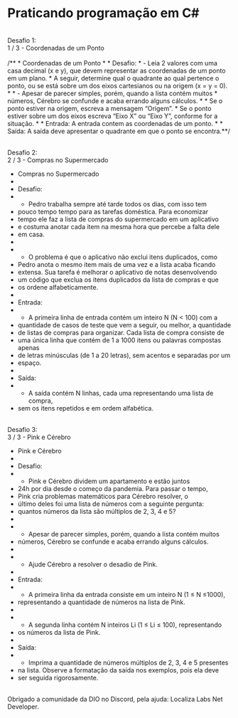 # Praticando programação em C#
<br>
Desafio 1:<br>
1 / 3 - Coordenadas de um Ponto<br><br>
/**
 * Coordenadas de um Ponto
 *
 * Desafio:
 * - Leia 2 valores com uma casa decimal (x e y), que devem representar as coordenadas de um ponto em um plano. 
 * A seguir, determine qual o quadrante ao qual pertence o ponto, ou se está sobre um dos eixos cartesianos ou na origem (x = y = 0).
 * 
 * - Apesar de parecer simples, porém, quando a lista contém muitos 
 * números, Cérebro se confunde e acaba errando alguns cálculos.
 * 
 * Se o ponto estiver na origem, escreva a mensagem “Origem”.
 * Se o ponto estiver sobre um dos eixos escreva “Eixo X” ou “Eixo Y”, conforme for a situação.
 * 
 * Entrada: A entrada contem as coordenadas de um ponto.
 * 
 * Saída: A saída deve apresentar o quadrante em que o ponto se encontra.**/<br><br>

Desafio 2:<br>
2 / 3 - Compras no Supermercado<br>

 * Compras no Supermercado
 *
 * Desafio:
 * - Pedro trabalha sempre até tarde todos os dias, com isso tem 
 * pouco tempo tempo para as tarefas doméstica. Para economizar 
 * tempo ele faz a lista de compras do supermercado em um aplicativo 
 * e costuma anotar cada item na mesma hora que percebe a falta dele 
 * em casa.
 * 
 * - O problema é que o aplicativo não exclui itens duplicados, como 
 * Pedro anota o mesmo item mais de uma vez e a lista acaba ficando 
 * extensa. Sua tarefa é melhorar o aplicativo de notas desenvolvendo 
 * um código que exclua os itens duplicados da lista de compras e que 
 * os ordene alfabeticamente.
 * 
 * Entrada:
 * - A primeira linha de entrada contém um inteiro N (N < 100) com a 
 * quantidade de casos de teste que vem a seguir, ou melhor, a quantidade 
 * de listas de compras para organizar. Cada lista de compra consiste de 
 * uma única linha que contém de 1 a 1000 itens ou palavras compostas apenas 
 * de letras minúsculas (de 1 a 20 letras), sem acentos e separadas por um 
 * espaço.
 * 
 * Saída:
 * - A saída contém N linhas, cada uma representando uma lista de compra, 
 * sem os itens repetidos e em ordem alfabética.<br><br>

Desafio 3:<br>
3 / 3 - Pink e Cérebro<br>

 * Pink e Cérebro
 *
 * Desafio:
 * - Pink e Cérebro dividem um apartamento e estão juntos 
 * 24h por dia desde o começo da pandemia. Para passar o tempo, 
 * Pink cria problemas matemáticos para Cérebro resolver, o 
 * último deles foi uma lista de números com a seguinte pergunta: 
 * quantos números da lista são múltiplos de 2, 3, 4 e 5?
 * 
 * - Apesar de parecer simples, porém, quando a lista contém muitos 
 * números, Cérebro se confunde e acaba errando alguns cálculos.
 * 
 * - Ajude Cérebro a resolver o desadio de Pink.
 * 
 * Entrada:
 * - A primeira linha da entrada consiste em um inteiro N (1 ≤ N ≤1000), 
 * representando a quantidade de números na lista de Pink.
 * 
 * - A segunda linha contém N inteiros Li (1 ≤ Li ≤ 100), representando 
 * os números da lista de Pink.
 * 
 * Saída:
 * - Imprima a quantidade de números múltiplos de 2, 3, 4 e 5 presentes 
 * na lista. Observe a formatação da saída nos exemplos, pois ela deve 
 * ser seguida rigorosamente.<br><br>

Obrigado a comunidade da DIO no Discord, pela ajuda: Localiza Labs Net Developer.
